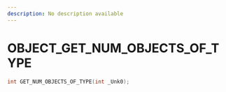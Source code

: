 ```yaml
---
description: No description available 
---
```


# OBJECT\_GET_NUM_OBJECTS_OF_TYPE

```cpp
int GET_NUM_OBJECTS_OF_TYPE(int _Unk0);
```